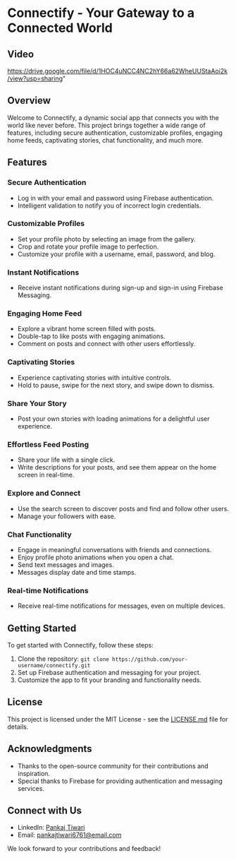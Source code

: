 # Connectify - Your Gateway to a Connected World

## Video
https://drive.google.com/file/d/1HOC4uNCC4NC2hY66a62WheUUStaAoi2k/view?usp=sharing"

## Overview

Welcome to Connectify, a dynamic social app that connects you with the world like never before. This project brings together a wide range of features, including secure authentication, customizable profiles, engaging home feeds, captivating stories, chat functionality, and much more.

## Features

### Secure Authentication

- Log in with your email and password using Firebase authentication.
- Intelligent validation to notify you of incorrect login credentials.

### Customizable Profiles

- Set your profile photo by selecting an image from the gallery.
- Crop and rotate your profile image to perfection.
- Customize your profile with a username, email, password, and blog.

### Instant Notifications

- Receive instant notifications during sign-up and sign-in using Firebase Messaging.

### Engaging Home Feed

- Explore a vibrant home screen filled with posts.
- Double-tap to like posts with engaging animations.
- Comment on posts and connect with other users effortlessly.

### Captivating Stories

- Experience captivating stories with intuitive controls.
- Hold to pause, swipe for the next story, and swipe down to dismiss.

### Share Your Story

- Post your own stories with loading animations for a delightful user experience.

### Effortless Feed Posting

- Share your life with a single click.
- Write descriptions for your posts, and see them appear on the home screen in real-time.

### Explore and Connect

- Use the search screen to discover posts and find and follow other users.
- Manage your followers with ease.

### Chat Functionality

- Engage in meaningful conversations with friends and connections.
- Enjoy profile photo animations when you open a chat.
- Send text messages and images.
- Messages display date and time stamps.

### Real-time Notifications

- Receive real-time notifications for messages, even on multiple devices.

## Getting Started

To get started with Connectify, follow these steps:

1. Clone the repository: `git clone https://github.com/your-username/connectify.git`
2. Set up Firebase authentication and messaging for your project.
3. Customize the app to fit your branding and functionality needs.

## License

This project is licensed under the MIT License - see the [LICENSE.md](LICENSE.md) file for details.

## Acknowledgments

- Thanks to the open-source community for their contributions and inspiration.
- Special thanks to Firebase for providing authentication and messaging services.

## Connect with Us

- LinkedIn: [Pankaj Tiwari](https://www.linkedin.com/in/pankaj-tiwari-239782225/)
- Email: pankajtiwari6761@email.com

We look forward to your contributions and feedback!

